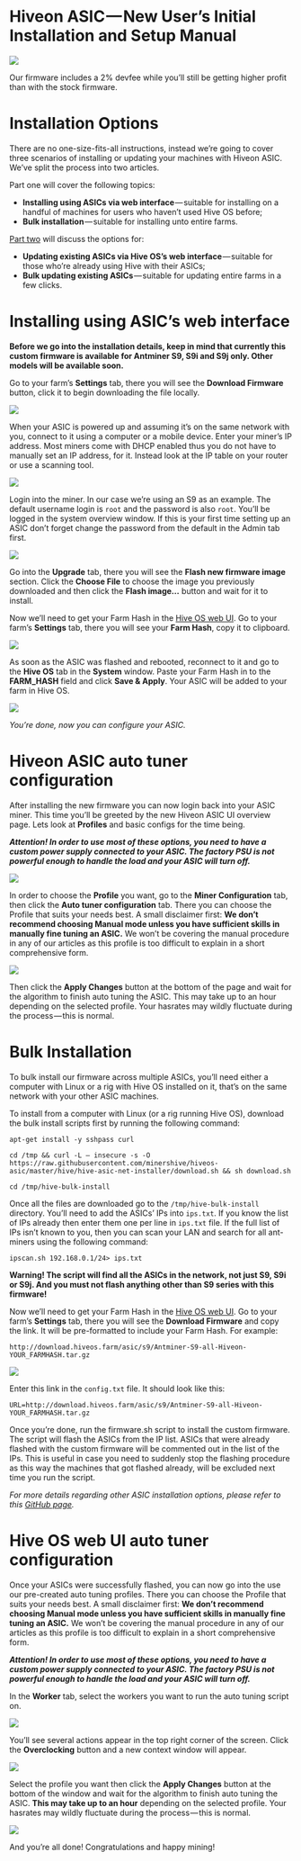 # Hiveon ASIC — New User’s Initial Installation and Setup Manual

<img
  src="https://github.com/minershive/hiveon-kb/raw/master/images/hiveon_asic_new/header.jpeg?sanitize=true" data-canonical-src="https://github.com/minershive/hiveon-kb/raw/master/images/hiveon_asic_new/header.jpeg"
  />

Our firmware includes a 2% devfee while you’ll still be getting higher profit than with the stock firmware.

# Installation Options
There are no one-size-fits-all instructions, instead we’re going to cover three scenarios of installing or updating your machines with Hiveon ASIC. We’ve split the process into two articles.

Part one will cover the following topics:

* __Installing using ASICs via web interface__ — suitable for installing on a handful of machines for users who haven’t used Hive OS before;
* __Bulk installation__ — suitable for installing unto entire farms.

[Part two](guides/hiveon_asic_old.md) will discuss the options for:

* __Updating existing ASICs via Hive OS’s web interface__ — suitable for those who’re already using Hive with their ASICs;
* __Bulk updating existing ASICs__ — suitable for updating entire farms in a few clicks.

# Installing using ASIC’s web interface

**Before we go into the installation details, keep in mind that currently this custom firmware is available for Antminer S9, S9i and S9j only. Other models will be available soon.**

Go to your farm’s **Settings** tab, there you will see the **Download Firmware** button, click it to begin downloading the file locally.

<img
  src="https://github.com/minershive/hiveon-kb/raw/master/images/hiveon_asic_new/fh.png?sanitize=true" data-canonical-src="https://github.com/minershive/hiveon-kb/raw/master/images/hiveon_asic_new/fh.png"
  />

When your ASIC is powered up and assuming it’s on the same network with you, connect to it using a computer or a mobile device. Enter your miner’s IP address. Most miners come with DHCP enabled thus you do not have to manually set an IP address, for it. Instead look at the IP table on your router or use a scanning tool.

<img
  src="https://github.com/minershive/hiveon-kb/raw/master/images/hiveon_asic_new/antminer_overview.png?sanitize=true" data-canonical-src="https://github.com/minershive/hiveon-kb/raw/master/images/hiveon_asic_new/antminer_overview.png"
  />

Login into the miner. In our case we’re using an S9 as an example. The default username login is `root` and the password is also `root`. You’ll be logged in the system overview window. If this is your first time setting up an ASIC don’t forget change the password from the default in the Admin tab first.

<img
  src="https://github.com/minershive/hiveon-kb/raw/master/images/hiveon_asic_new/antminer_upgrade.png?sanitize=true" data-canonical-src="https://github.com/minershive/hiveon-kb/raw/master/images/hiveon_asic_new/antminer_upgrade.png"
  />

Go into the **Upgrade** tab, there you will see the **Flash new firmware image** section. Click the **Choose File** to choose the image you previously downloaded and then click the **Flash image…** button and wait for it to install.

Now we’ll need to get your Farm Hash in the [Hive OS web UI](https://the.hiveos.farm/). Go to your farm’s **Settings** tab, there you will see your **Farm Hash**, copy it to clipboard.

<img
  src="https://github.com/minershive/hiveon-kb/raw/master/images/hiveon_asic_new/fh_download.png?sanitize=true" data-canonical-src="https://github.com/minershive/hiveon-kb/raw/master/images/hiveon_asic_new/fh_download.png"
  />

As soon as the ASIC was flashed and rebooted, reconnect to it and go to the **Hive OS** tab in the **System** window. Paste your Farm Hash in to the **FARM_HASH** field and click **Save & Apply**. Your ASIC will be added to your farm in Hive OS.

<img
  src="https://github.com/minershive/hiveon-kb/raw/master/images/hiveon_asic_new/fh_setup.png?sanitize=true" data-canonical-src="https://github.com/minershive/hiveon-kb/raw/master/images/hiveon_asic_new/fh_setup.png"
  />

_You’re done, now you can configure your ASIC._

# Hiveon ASIC auto tuner configuration
After installing the new firmware you can now login back into your ASIC miner. This time you’ll be greeted by the new Hiveon ASIC UI overview page. Lets look at **Profiles** and basic configs for the time being.

_**Attention! In order to use most of these options, you need to have a custom power supply connected to your ASIC. The factory PSU is not powerful enough to handle the load and your ASIC will turn off.**_

<img
  src="https://github.com/minershive/hiveon-kb/raw/master/images/hiveon_asic_new/asic_overview.png?sanitize=true" data-canonical-src="https://github.com/minershive/hiveon-kb/raw/master/images/hiveon_asic_new/asic_overview.png"
  />

In order to choose the **Profile** you want, go to the **Miner Configuration** tab, then click the **Auto tuner configuration** tab. There you can choose the Profile that suits your needs best. A small disclaimer first: **We don’t recommend choosing Manual mode unless you have sufficient skills in manually fine tuning an ASIC.** We won’t be covering the manual procedure in any of our articles as this profile is too difficult to explain in a short comprehensive form.

<img
  src="https://github.com/minershive/hiveon-kb/raw/master/images/hiveon_asic_new/asic_profiles.png?sanitize=true" data-canonical-src="https://github.com/minershive/hiveon-kb/raw/master/images/hiveon_asic_new/asic_profiles.png"
  />

Then click the **Apply Changes** button at the bottom of the page and wait for the algorithm to finish auto tuning the ASIC. This may take up to an hour depending on the selected profile. Your hasrates may wildly fluctuate during the process — this is normal.

# Bulk Installation
To bulk install our firmware across multiple ASICs, you’ll need either a computer with Linux or a rig with Hive OS installed on it, that’s on the same network with your other ASIC machines.

To install from a computer with Linux (or a rig running Hive OS), download the bulk install scripts first by running the following command:

`apt-get install -y sshpass curl`

`cd /tmp && curl -L — insecure -s -O https://raw.githubusercontent.com/minershive/hiveos-asic/master/hive/hive-asic-net-installer/download.sh && sh download.sh`

`cd /tmp/hive-bulk-install`

Once all the files are downloaded go to the `/tmp/hive-bulk-install` directory. You’ll need to add the ASICs’ IPs into `ips.txt`. If you know the list of IPs already then enter them one per line in `ips.txt` file. If the full list of IPs isn’t known to you, then you can scan your LAN and search for all ant-miners using the following command:

`ipscan.sh 192.168.0.1/24> ips.txt`

**Warning! The script will find all the ASICs in the network, not just S9, S9i or S9j. And you must not flash anything other than S9 series with this firmware!**

Now we’ll need to get your Farm Hash in the [Hive OS web UI](https://the.hiveos.farm/). Go to your farm’s **Settings** tab, there you will see the **Download Firmware** and copy the link. It will be pre-formatted to include your Farm Hash. For example:

`http://download.hiveos.farm/asic/s9/Antminer-S9-all-Hiveon-YOUR_FARMHASH.tar.gz`

<img
  src="https://github.com/minershive/hiveon-kb/raw/master/images/hiveon_asic_new/fh_download.png?sanitize=true" data-canonical-src="https://github.com/minershive/hiveon-kb/raw/master/images/hiveon_asic_new/fh_download.png"
  />

Enter this link in the `config.txt` file. It should look like this:

`URL=http://download.hiveos.farm/asic/s9/Antminer-S9-all-Hiveon-YOUR_FARMHASH.tar.gz`

Once you’re done, run the firmware.sh script to install the custom firmware. The script will flash the ASICs from the IP list. ASICs that were already flashed with the custom firmware will be commented out in the list of the IPs. This is useful in case you need to suddenly stop the flashing procedure as this way the machines that got flashed already, will be excluded next time you run the script.

_For more details regarding other ASIC installation options, please refer to this [GitHub page](https://github.com/minershive/hiveos-asic)._

# Hive OS web UI auto tuner configuration
Once your ASICs were successfully flashed, you can now go into the use our pre-created auto tuning profiles. There you can choose the Profile that suits your needs best. A small disclaimer first: **We don’t recommend choosing Manual mode unless you have sufficient skills in manually fine tuning an ASIC.** We won’t be covering the manual procedure in any of our articles as this profile is too difficult to explain in a short comprehensive form.

_**Attention! In order to use most of these options, you need to have a custom power supply connected to your ASIC. The factory PSU is not powerful enough to handle the load and your ASIC will turn off.**_

In the **Worker** tab, select the workers you want to run the auto tuning script on.

<img
  src="https://github.com/minershive/hiveon-kb/raw/master/images/hiveon_asic_new/asic_list.png?sanitize=true" data-canonical-src="https://github.com/minershive/hiveon-kb/raw/master/images/hiveon_asic_new/asic_list.png"
  />

You’ll see several actions appear in the top right corner of the screen. Click the **Overclocking** button and a new context window will appear.

<img
  src="https://github.com/minershive/hiveon-kb/raw/master/images/hiveon_asic_new/oc.png?sanitize=true" data-canonical-src="https://github.com/minershive/hiveon-kb/raw/master/images/hiveon_asic_new/oc.png"
  />

Select the profile you want then click the **Apply Changes** button at the bottom of the window and wait for the algorithm to finish auto tuning the ASIC. **This may take up to an hour** depending on the selected profile. Your hasrates may wildly fluctuate during the process — this is normal.

<img
  src="https://github.com/minershive/hiveon-kb/raw/master/images/hiveon_asic_new/power_profiles.png?sanitize=true" data-canonical-src="https://github.com/minershive/hiveon-kb/raw/master/images/hiveon_asic_new/power_profiles.png"
  />

And you’re all done! Congratulations and happy mining!
